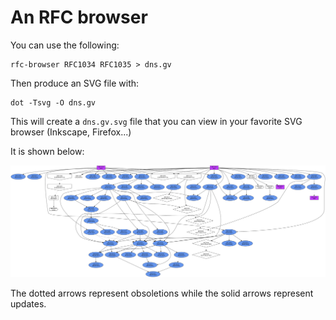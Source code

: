 # An RFC browser

You can use the following:

```
rfc-browser RFC1034 RFC1035 > dns.gv
```

Then produce an SVG file with:

```
dot -Tsvg -O dns.gv
```

This will create a `dns.gv.svg` file that you can view in your favorite SVG browser (Inkscape, Firefox...)

It is shown below:

![A graph of all the updates of the DNS RFCs](dns.gv.svg "Updates and obsoletions to DNS RFCs")

The dotted arrows represent obsoletions while the solid arrows represent updates.
